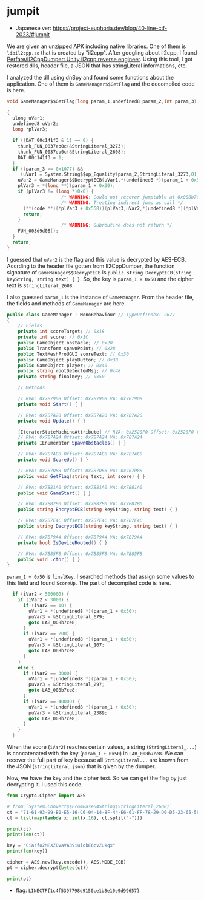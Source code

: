 # jumpit

- Japanese ver: <https://project-euphoria.dev/blog/40-line-ctf-2023/#jumpit>

We are given an unzipped APK including native libraries. One of them is `libil2cpp.so` that is created by "il2cpp". After googling about il2cpp, I found [Perfare/Il2CppDumper: Unity il2cpp reverse engineer](https://github.com/Perfare/Il2CppDumper). Using this tool, I got restored dlls, header file, a JSON that has stringLiteral informations, etc.

I analyzed the dll using dnSpy and found some functions about the application. One of them is `GameManager$$GetFlag` and the decompiled code is here.

```c
void GameManager$$GetFlag(long param_1,undefined8 param_2,int param_3)

{
  ulong uVar1;
  undefined8 uVar2;
  long *plVar3;
  
  if ((DAT_00c141f3 & 1) == 0) {
    thunk_FUN_0037eb0c(&StringLiteral_3273);
    thunk_FUN_0037eb0c(&StringLiteral_2608);
    DAT_00c141f3 = 1;
  }
  if ((param_3 == 0x1077) &&
     (uVar1 = System.String$$op_Equality(param_2,StringLiteral_3273,0), (uVar1 & 1) != 0)) {
    uVar2 = GameManager$$DecryptECB(uVar1,*(undefined8 *)(param_1 + 0x50),StringLiteral_2608);
    plVar3 = *(long **)(param_1 + 0x30);
    if (plVar3 != (long *)0x0) {
                    /* WARNING: Could not recover jumptable at 0x008b7e34. Too many branches */
                    /* WARNING: Treating indirect jump as call */
      (**(code **)(*plVar3 + 0x558))(plVar3,uVar2,*(undefined8 *)(*plVar3 + 0x560));
      return;
    }
                    /* WARNING: Subroutine does not return */
    FUN_003d9d08();
  }
  return;
}
```

I guessed that `uVar2` is the flag and this value is decrypted by AES-ECB. Accrding to the header file gotten from Il2CppDumper, the function signature of `GameManager$$DecryptECB` is `public string DecryptECB(string keyString, string text) { }`. So, the key is `param_1 + 0x50` and the cipher text is `StringLiteral_2608`.

I also guessed `param_1` is the instance of `GameManager`. From the header file, the fields and methods of `GameManager` are here.

```c#
public class GameManager : MonoBehaviour // TypeDefIndex: 2677
{
	// Fields
	private int scoreTarget; // 0x18
	private int score; // 0x1C
	public GameObject obstacle; // 0x20
	public Transform spawnPoint; // 0x28
	public TextMeshProUGUI scoreText; // 0x30
	public GameObject playButton; // 0x38
	public GameObject player; // 0x40
	public string rootDetectedMsg; // 0x48
	private string finalKey; // 0x50

	// Methods

	// RVA: 0x7B7908 Offset: 0x7B7908 VA: 0x7B7908
	private void Start() { }

	// RVA: 0x7B7A20 Offset: 0x7B7A20 VA: 0x7B7A20
	private void Update() { }

	[IteratorStateMachineAttribute] // RVA: 0x2520F0 Offset: 0x2520F0 VA: 0x2520F0
	// RVA: 0x7B7A24 Offset: 0x7B7A24 VA: 0x7B7A24
	private IEnumerator SpawnObstacles() { }

	// RVA: 0x7B7AC8 Offset: 0x7B7AC8 VA: 0x7B7AC8
	private void ScoreUp() { }

	// RVA: 0x7B7D88 Offset: 0x7B7D88 VA: 0x7B7D88
	public void GetFlag(string text, int score) { }

	// RVA: 0x7B81A0 Offset: 0x7B81A0 VA: 0x7B81A0
	public void GameStart() { }

	// RVA: 0x7B82B0 Offset: 0x7B82B0 VA: 0x7B82B0
	public string EncryptECB(string keyString, string text) { }

	// RVA: 0x7B7E4C Offset: 0x7B7E4C VA: 0x7B7E4C
	public string DecryptECB(string keyString, string text) { }

	// RVA: 0x7B79A4 Offset: 0x7B79A4 VA: 0x7B79A4
	private bool IsDeviceRooted() { }

	// RVA: 0x7B85F8 Offset: 0x7B85F8 VA: 0x7B85F8
	public void .ctor() { }
}
```

`param_1 + 0x50` is `finalKey`. I searched methods that assign some values to this field and found `ScoreUp`. The part of decompiled code is here.

```c
  if (iVar2 < 500000) {
    if (iVar2 < 3000) {
      if (iVar2 == 10) {
        uVar1 = *(undefined8 *)(param_1 + 0x50);
        puVar3 = &StringLiteral_679;
        goto LAB_008b7ce8;
      }
      if (iVar2 == 200) {
        uVar1 = *(undefined8 *)(param_1 + 0x50);
        puVar3 = &StringLiteral_107;
        goto LAB_008b7ce8;
      }
    }
    else {
      if (iVar2 == 3000) {
        uVar1 = *(undefined8 *)(param_1 + 0x50);
        puVar3 = &StringLiteral_297;
        goto LAB_008b7ce8;
      }
      if (iVar2 == 40000) {
        uVar1 = *(undefined8 *)(param_1 + 0x50);
        puVar3 = &StringLiteral_2389;
        goto LAB_008b7ce8;
      }
    }
  }
```

When the score (`iVar2`) reaches certain values, a string (`StringLiteral_...`) is concatenated with the key (`param_1 + 0x50`) in `LAB_008b7ce8`. We can recover the full part of key because all `StringLiteral...` are known from the JSON (`stringliteral.json`) that is given by the dumper.

Now, we have the key and the cipher text. So we can get the flag by just decrypting it. I used this code.

```python
from Crypto.Cipher import AES

# from `System.Convert$$FromBase64String(StringLiteral_2608)`
ct = "71-61-93-99-E0-E5-16-C6-04-14-8F-44-E6-61-FF-78-29-D0-D5-23-65-58-99-57-8F-E9-25-3C-B6-D6-4B-F7-3F-D6-F2-3B-50-FA-CE-E1-DA-78-D6-ED-AD-4C-63-36"
ct = list(map(lambda x: int(x,16), ct.split("-")))

print(ct)
print(len(ct))

key = "Cia!fo2MPXZQvaVA39iuiokE6cvZUkqx"
print(len(key))

cipher = AES.new(key.encode(), AES.MODE_ECB)
pt = cipher.decrypt(bytes(ct))

print(pt)
```

- flag: `LINECTF{1c4f5397798d9150ce1b8e10e9d99657}`

